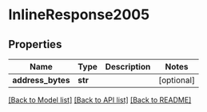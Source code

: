 # InlineResponse2005

## Properties
Name | Type | Description | Notes
------------ | ------------- | ------------- | -------------
**address_bytes** | **str** |  | [optional] 

[[Back to Model list]](../README.md#documentation-for-models) [[Back to API list]](../README.md#documentation-for-api-endpoints) [[Back to README]](../README.md)

